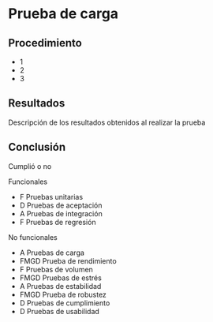 # Prueba de carga

## Procedimiento

- 1
- 2
- 3

## Resultados

Descripción de los resultados obtenidos al realizar la prueba 

## Conclusión
Cumplió o no

Funcionales

- F Pruebas unitarias
- D Pruebas de aceptación
- A Pruebas de integración
- F Pruebas de regresión

No funcionales

- A Pruebas de carga
- FMGD Prueba de rendimiento
- F Pruebas de volumen
- FMGD Pruebas de estrés
- A Pruebas de estabilidad
- FMGD Prueba de robustez
- D Pruebas de cumplimiento
- D Pruebas de usabilidad
